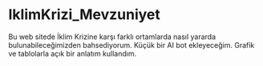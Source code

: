 # IklimKrizi_Mevzuniyet
Bu web sitede İklim Krizine karşı farklı ortamlarda nasıl yararda bulunabileceğimizden bahsediyorum.
Küçük bir AI bot ekleyeceğim.
Grafik ve tablolarla açık bir anlatım kullandım.
